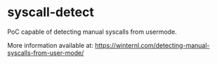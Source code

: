 # syscall-detect
PoC capable of detecting manual syscalls from usermode.

More information available at: https://winternl.com/detecting-manual-syscalls-from-user-mode/
